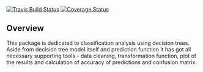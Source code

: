 
<!-- README.md is generated from README.Rmd. Please edit that file -->

[![Travis Build
Status](https://travis-ci.org/Quantargo/bmarketing.svg?branch=master)](https://travis-ci.org/Quantargo/bmarketing)
[![Coverage
Status](https://img.shields.io/codecov/c/github/Quantargo/bmarketing/master.svg)](https://codecov.io/github/Quantargo/bmarketing?branch=master)

## Overview

This package is dedicated to classification analysis using decision trees. Aside from decision tree model itself and prediction function it has got all necessary supporting tools - data cleaning, transformation function, plot of the results and calculation of accuracy of predictions and confusion matrix. 


<!-- TODO: Change README to make it more descriptive, add examples, etc. -->

